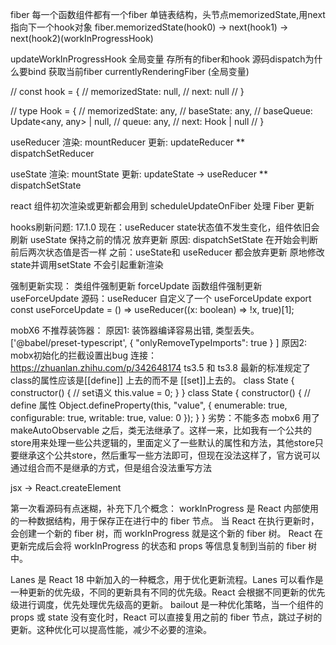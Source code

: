 fiber 
    每一个函数组件都有一个fiber
    单链表结构，头节点memorizedState,用next指向下一个hook对象
    fiber.memorizedState(hook0) -> next(hook1) -> next(hook2)(workInProgressHook)

updateWorkInProgressHook 全局变量 存所有的fiber和hook
源码dispatch为什么要bind 
获取当前fiber currentlyRenderingFiber (全局变量)

// const hook = {
//     memorizedState: null,
//     next: null
// }

// type Hook = {
//     memorizedState: any,
//     baseState: any,
//     baseQueue: Update<any, any> | null,
//     queue: any,
//     next: Hook | null
// }

useReducer
渲染: mountReducer
更新: updateReducer
** dispatchSetReducer

useState
渲染: mountState
更新: updateState -> useReducer
** dispatchSetState

react 组件初次渲染或更新都会用到
scheduleUpdateOnFiber 处理 Fiber 更新

hooks刷新问题: 17.1.0
现在：useReducer state状态值不发生变化，组件依旧会刷新
     useState 保持之前的情况 放弃更新
     原因: dispatchSetState 在开始会判断前后两次状态值是否一样
之前：useState和 useReducer 都会放弃更新
     原地修改state并调用setState 不会引起重新渲染
     
强制更新实现：
类组件强制更新 forceUpdate
函数组件强制更新 useForceUpdate
源码：useReducer 自定义了一个 useForceUpdate
export const useForceUpdate = () => useReducer((x: boolean) => !x, true)[1];

mobX6 不推荐装饰器：
     原因1: 装饰器编译容易出错, 类型丢失。
     ['@babel/preset-typescript',
          { "onlyRemoveTypeImports": true }
     ]
     原因2: mobx初始化的拦截设置出bug
     连接：https://zhuanlan.zhihu.com/p/342648174
     ts3.5 和 ts3.8 最新的标准规定了class的属性应该是[[define]] 上去的而不是 [[set]]上去的。
     class State {
          constructor() {
               // set语义
               this.value = 0;
          }
     }
     class State {
          constructor() {
               // define 属性
               Object.defineProperty(this, "value", {
                    enumerable: true,
                    configurable: true,
                    writable: true,
                    value: 0
               });
          }
     }
     劣势：不能多态 
     mobx6 用了makeAutoObservable 之后，类无法继承了。这样一来，比如我有一个公共的store用来处理一些公共逻辑的，里面定义了一些默认的属性和方法，其他store只要继承这个公共store，然后重写一些方法即可，但现在没法这样了，官方说可以通过组合而不是继承的方式，但是组合没法重写方法

jsx -> React.createElement

第一次看源码有点迷糊，补充下几个概念：
workInProgress 是 React 内部使用的一种数据结构，用于保存正在进行中的 fiber 节点。
当 React 在执行更新时，会创建一个新的 fiber 树，而 workInProgress 就是这个新的 fiber 树。
React 在更新完成后会将 workInProgress 的状态和 props 等信息复制到当前的 fiber 树中。

Lanes 是 React 18 中新加入的一种概念，用于优化更新流程。Lanes 可以看作是一种更新的优先级，不同的更新具有不同的优先级。React 会根据不同更新的优先级进行调度，优先处理优先级高的更新。
bailout 是一种优化策略，当一个组件的 props 或 state 没有变化时，React 可以直接复用之前的 fiber 节点，跳过子树的更新。这种优化可以提高性能，减少不必要的渲染。